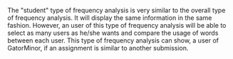 The "student" type of frequency analysis is very similar to the overall type of frequency analysis.
It will display the same information in the same fashion.
However, an user of this type of frequency analysis will be able to select as many users as he/she wants and compare the usage of words between each user.
This type of frequency analysis can show, a user of GatorMinor, if an assignment is similar to another submission.
